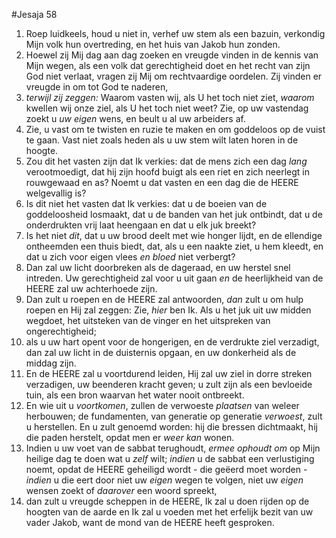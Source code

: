 #Jesaja 58
1. Roep luidkeels, houd u niet in, verhef uw stem als een bazuin, verkondig Mijn volk hun overtreding, en het huis van Jakob hun zonden. 
2. Hoewel zij Mij dag aan dag zoeken en vreugde vinden in de kennis van Mijn wegen, als een volk dat gerechtigheid doet en het recht van zijn God niet verlaat, vragen zij Mij om rechtvaardige oordelen. Zij vinden er vreugde in om tot God te naderen, 
3. *terwijl zij zeggen:* Waarom vasten wij, als U het toch niet ziet, *waarom* kwellen wij onze ziel, als U het toch niet weet? Zie, op uw vastendag zoekt u *uw eigen* wens, en beult u al uw arbeiders af. 
4. Zie, u vast om te twisten en ruzie te maken en om goddeloos op de vuist te gaan. Vast niet zoals heden als u uw stem wilt laten horen in de hoogte. 
5. Zou dit het vasten zijn dat Ik verkies: dat de mens zich een dag *lang* verootmoedigt, dat hij zijn hoofd buigt als een riet en zich neerlegt in rouwgewaad en as? Noemt u dat vasten en een dag die de HEERE welgevallig is? 
6. Is dit niet het vasten dat Ik verkies: dat u de boeien van de goddeloosheid losmaakt, dat u de banden van het juk ontbindt, dat u de onderdrukten vrij laat heengaan en dat u elk juk breekt? 
7. Is het niet *dit*, dat u uw brood deelt met wie honger lijdt, en de ellendige ontheemden een thuis biedt, dat, als u een naakte ziet, u hem kleedt, en dat u zich voor eigen vlees *en bloed* niet verbergt? 
8. Dan zal uw licht doorbreken als de dageraad, en uw herstel snel intreden. Uw gerechtigheid zal voor u uit gaan *en* de heerlijkheid van de HEERE zal uw achterhoede zijn. 
9. Dan zult u roepen en de HEERE zal antwoorden, *dan* zult u om hulp roepen en Hij zal zeggen: Zie, *hier* ben Ik. Als u het juk uit uw midden wegdoet, het uitsteken van de vinger en het uitspreken van ongerechtigheid; 
10. als u uw hart opent voor de hongerigen, en de verdrukte ziel verzadigt, dan zal uw licht in de duisternis opgaan, en uw donkerheid als de middag zijn. 
11. En de HEERE zal u voortdurend leiden, Hij zal uw ziel in dorre streken verzadigen, uw beenderen kracht geven; u zult zijn als een bevloeide tuin, als een bron waarvan het water nooit ontbreekt. 
12. En wie uit u *voortkomen*, zullen de verwoeste *plaatsen* van weleer herbouwen; de fundamenten, van generatie op generatie *verwoest*, zult u herstellen. En u zult genoemd worden: hij die bressen dichtmaakt, hij die paden herstelt, opdat men er *weer kan* wonen. 
13. Indien u uw voet van de sabbat terughoudt, *ermee ophoudt om* op Mijn heilige dag te doen wat u *zelf* wilt; *indien* u de sabbat een verlustiging noemt, opdat de HEERE geheiligd wordt - die geëerd moet worden - *indien* u die eert door niet uw *eigen* wegen te volgen, niet uw *eigen* wensen zoekt of *daarover* een woord spreekt, 
14. dan zult u vreugde scheppen in de HEERE, Ik zal u doen rijden op de hoogten van de aarde en Ik zal u voeden met het erfelijk bezit van uw vader Jakob, want de mond van de HEERE heeft gesproken.
